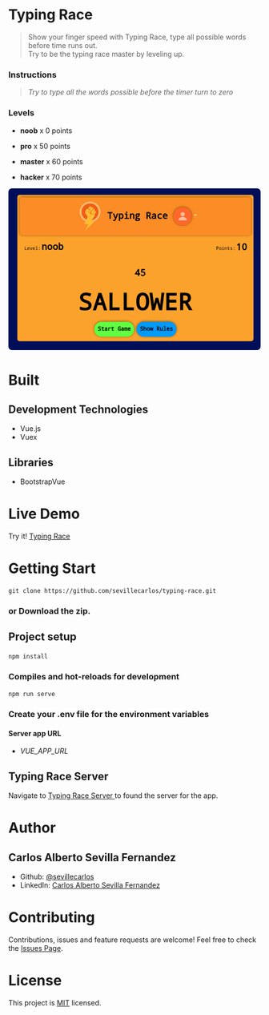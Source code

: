 # Typing Race
> Show your finger speed with Typing Race, type all possible words before time runs out.<br>
> Try to be the typing race master by leveling up.

### Instructions
> *Try to type all the words possible before the timer turn to zero*

### Levels
* **noob** x 0 points

* **pro** x 50 points

* **master** x 60 points

* **hacker** x 70 points

![Typing Race Image!](/assets/images/typing-race-image.png "Typing Race")

# Built
## Development Technologies
- Vue.js 
- Vuex
## Libraries
- BootstrapVue

# Live Demo
Try it! [Typing Race ](https://typing-race-app.netlify.app/)

# Getting Start
```
git clone https://github.com/sevillecarlos/typing-race.git
```
### or Download the zip.
## Project setup
```
npm install
```
### Compiles and hot-reloads for development
```
npm run serve
```
### Create your .env file for the environment variables
#### Server app URL
* *VUE_APP_URL*

## Typing Race Server
Navigate to [Typing Race Server ](https://github.com/sevillecarlos/typing-race-beckend) to found the server for the app.

# Author
## Carlos Alberto Sevilla Fernandez
* Github: [@sevillecarlos](https://github.com/sevillecarlos)
* LinkedIn: [Carlos Alberto Sevilla Fernandez](https://github.com/sevillecarlos)

# Contributing
Contributions, issues and feature requests are welcome!
Feel free to check the [Issues Page](https://github.com/sevillecarlos/typing-race/issues).

# License
This project is [MIT](https://opensource.org/licenses/MIT) licensed.



